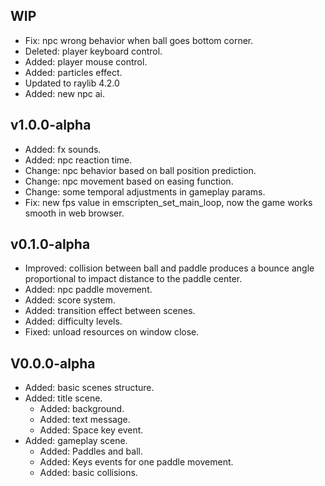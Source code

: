 ## WIP
* Fix: npc wrong behavior when ball goes bottom corner.
* Deleted: player keyboard control.
* Added: player mouse control.
* Added: particles effect.
* Updated to raylib 4.2.0
* Added: new npc ai.

## v1.0.0-alpha
* Added: fx sounds.
* Added: npc reaction time.
* Change: npc behavior based on ball position prediction.
* Change: npc movement based on easing function.
* Change: some temporal adjustments in gameplay params.
* Fix: new fps value in emscripten_set_main_loop, now the game works smooth in web browser.

## v0.1.0-alpha
* Improved: collision between ball and paddle produces a bounce angle proportional to impact distance to the paddle center.
* Added: npc paddle movement.
* Added: score system.
* Added: transition effect between scenes.
* Added: difficulty levels.
* Fixed: unload resources on window close.

## V0.0.0-alpha
* Added: basic scenes structure.
* Added: title scene.
  - Added: background.
  - Added: text message.
  - Added: Space key event.
* Added: gameplay scene.
  - Added: Paddles and ball.
  - Added: Keys events for one paddle movement.
  - Added: basic collisions.
